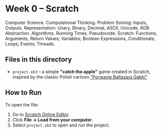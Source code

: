 # Week 0 – Scratch

Computer Science. Computational Thinking. Problem Solving: Inputs, Outputs. Representation: Unary, Binary, Decimal, ASCII, Unicode, RGB. Abstraction. Algorithms. Running Times. Pseudocode. Scratch: Functions, Arguments, Return Values; Variables; Boolean Expressions, Conditionals; Loops; Events; Threads.

## Files in this directory

- `project.sb3` – a simple **"catch the apple"** game created in Scratch, inspired by the classic Polish cartoon ["Porwanie Baltazara Gąbki"](https://en.wikipedia.org/wiki/The_Abduction_of_Balthazar_Sponge_(TV_series))

## How to Run

To open the file:
1. Go to [Scratch Online Editor](https://scratch.mit.edu/projects/editor/).
2. Click **File → Load from your computer**.
3. Select `project.sb3` to open and run the project.
